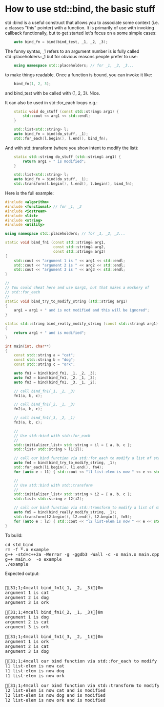 How to use std::bind, the basic stuff
=====================================

std::bind is a useful construct that allows you to associate some context
(i.e. a classes "this" pointer) with a function. It is primarily of use
with invoking callback functionaliy, but to get started let's focus on a
some simple cases:
```C++
    auto bind_fn = bind(bind_test, _1, _2, _3);
```
The funny syntax, _1 refers to an argument number is is fully called 
std::placeholders::_1 but for obvious reasons people prefer to use:
```C++
    using namespace std::placeholders; // for _1, _2, _3...
```
to make things readable. Once a function is bound, you can invoke it
like:
```C++
    bind_fn(1, 2, 3);
```
and bind_test with be called with (1, 2, 3). Nice.

It can also be used in std::for_each loops e.g.:
```C++
    static void do_stuff (const std::string& arg1) {
        std::cout << arg1 << std::endl;
    }

    std::list<std::string> l;
    auto bind_fn = bind(do_stuff, _1);
    std::for_each(l.begin(), l.end(), bind_fn);
```
And with std::transform (where you show intent to modify the list):
```C++
    static std::string do_stuff (std::string& arg1) {
        return arg1 + " is modified";
    }

    std::list<std::string> l;
    auto bind_fn = bind(do_stuff, _1);
    std::transform(l.begin(), l.end(), l.begin(), bind_fn);
```
Here is the full example:
```C++
#include <algorithm>
#include <functional> // for _1, _2
#include <iostream>
#include <list>
#include <string>
#include <utility>

using namespace std::placeholders; // for _1, _2, _3...

static void bind_fn1 (const std::string& arg1,
                      const std::string& arg2,
                      const std::string& arg3)
{
    std::cout << "argument 1 is " << arg1 << std::endl;
    std::cout << "argument 2 is " << arg2 << std::endl;
    std::cout << "argument 3 is " << arg3 << std::endl;
}

//
// You could cheat here and use &arg1, but that makes a mockery of 
// std::for_each
//
static void bind_try_to_modify_string (std::string arg1)
{
    arg1 = arg1 + " and is not modified and this will be ignored";
}

static std::string bind_really_modify_string (const std::string& arg1)
{
    return arg1 + " and is modified";
}

int main(int, char**)
{
    const std::string a = "cat";
    const std::string b = "dog";
    const std::string c = "ork";

    auto fn1 = bind(bind_fn1, _1, _2, _3);
    auto fn2 = bind(bind_fn1, _2, _1, _3);
    auto fn3 = bind(bind_fn1, _3, _1, _2);

    // call bind_fn1(_1, _2, _3)
    fn1(a, b, c);

    // call bind_fn1(_2, _1, _3)
    fn2(a, b, c);

    // call bind_fn1(_3, _2, _1)
    fn3(a, b, c);

    //
    // Use std::bind with std::for_each
    //
    std::initializer_list< std::string > il = { a, b, c };
    std::list< std::string > l1(il);

    // call our bind function via std::for_each to modify a list of strings
    auto fn4 = bind(bind_try_to_modify_string, _1);
    std::for_each(l1.begin(), l1.end(), fn4);
    for (auto e : l1) { std::cout << "l1 list-elem is now " << e << std::endl; }

    //
    // Use std::bind with std::transform
    //
    std::initializer_list< std::string > i2 = { a, b, c };
    std::list< std::string > l2(i2);

    // call our bind function via std::transform to modify a list of strings
    auto fn5 = bind(bind_really_modify_string, _1);
    std::transform(l2.begin(), l2.end(), l2.begin(), fn5);
    for (auto e : l2) { std::cout << "l2 list-elem is now " << e << std::endl; }
}
```
To build:
<pre>
cd std_bind
rm -f *.o example
g++ -std=c++2a -Werror -g -ggdb3 -Wall -c -o main.o main.cpp
g++ main.o  -o example
./example
</pre>
Expected output:
<pre>

[31;1;4mcall bind_fn1(_1, _2, _3)[0m
argument 1 is cat
argument 2 is dog
argument 3 is ork

[31;1;4mcall bind_fn1(_2, _1, _3)[0m
argument 1 is dog
argument 2 is cat
argument 3 is ork

[31;1;4mcall bind_fn1(_3, _2, _1)[0m
argument 1 is ork
argument 2 is cat
argument 3 is dog

[31;1;4mcall our bind function via std::for_each to modify a list of strings[0m
l1 list-elem is now cat
l1 list-elem is now dog
l1 list-elem is now ork

[31;1;4mcall our bind function via std::transform to modify a list of strings[0m
l2 list-elem is now cat and is modified
l2 list-elem is now dog and is modified
l2 list-elem is now ork and is modified
</pre>
